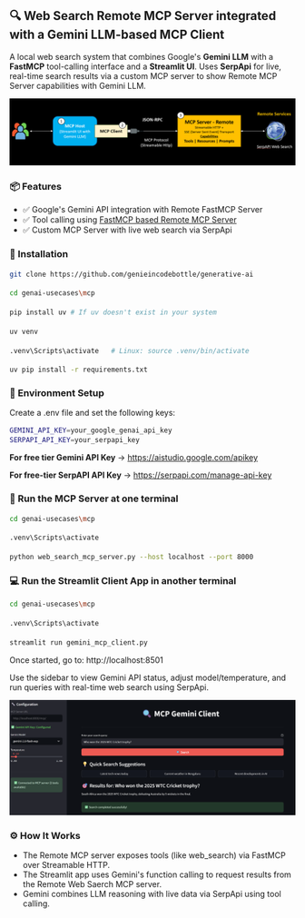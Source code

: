 ## 🔍 Web Search Remote MCP Server integrated with a Gemini LLM-based MCP Client

A local web search system that combines Google's **Gemini LLM** with a **FastMCP** tool-calling interface and a **Streamlit UI**. Uses **SerpApi** for live, real-time search results via a custom MCP server to show Remote MCP Server capabilities with Gemini LLM.

![alt text](images/mcp_flow.png)

### 📦 Features

- ✅ Google's Gemini API integration with Remote FastMCP Server
- ✅ Tool calling using [FastMCP based Remote MCP Server](https://github.com/jlowin/fastmcp)
- ✅ Custom MCP Server with live web search via SerpApi

### 🚀 Installation

```bash
git clone https://github.com/genieincodebottle/generative-ai

cd genai-usecases\mcp

pip install uv # If uv doesn't exist in your system

uv venv

.venv\Scripts\activate   # Linux: source .venv/bin/activate

uv pip install -r requirements.txt
```

### 🔐 Environment Setup
Create a .env file and set the following keys:

```bash
GEMINI_API_KEY=your_google_genai_api_key
SERPAPI_API_KEY=your_serpapi_key
```

**For free tier Gemini API Key** -> https://aistudio.google.com/apikey 

**For free-tier SerpAPI API Key** -> https://serpapi.com/manage-api-key

### 🚀 Run the MCP Server at one terminal

```bash
cd genai-usecases\mcp

.venv\Scripts\activate

python web_search_mcp_server.py --host localhost --port 8000
```

### 💻 Run the Streamlit Client App in another terminal

```bash
cd genai-usecases\mcp

.venv\Scripts\activate

streamlit run gemini_mcp_client.py
```

Once started, go to:
http://localhost:8501

Use the sidebar to view Gemini API status, adjust model/temperature, and run queries with real-time web search using SerpApi.

![alt text](images/app.png)

### ⚙️ How It Works
- The Remote MCP server exposes tools (like web_search) via FastMCP over Streamable HTTP.
- The Streamlit app uses Gemini's function calling to request results from the Remote Web Saerch MCP server.
- Gemini combines LLM reasoning with live data via SerpApi using tool calling.